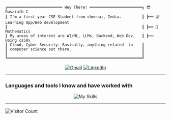 ```plaintext
╔════════════════════════ Hey There! ═══════════════════════╗ 😎 Dasarath C
║ I'm a first year CSE Student from chennai, India.         ║ ┣━━ 💻 Learning App/Web development
║                                                           ║ ┣━━ 🔢 Mathematics 
║ My areas of interest are AI/ML, LLMs, Backend, Web Dev,   ║ ┣━━ Doing cs50x 
║ Cloud, Cyber Security. Basically, anything related  to    ║       
║ computer science out there.                               ║ 
║                                                           ║ 
╚═══════════════════════════════════════════════════════════╝ 
```

<div align="center">
  <a href="mailto:cdasarath2006@gmail.com" target="_blank"><img alt="Gmail" src="https://img.shields.io/badge/Gmail-D14836?style=for-the-badge&logo=gmail&logoColor=white"></a>
  <a href="https://www.linkedin.com/in/dasarath-c-53142835a/" target="_blank"><img alt="LinkedIn" src="https://img.shields.io/badge/LinkedIn-0077B5?style=for-the-badge&logo=linkedin&logoColor=white"></a>
</div>

____

### Languages and tools I know and have worked with
<p align="center">
    <img alt="My Skills" src="https://skillicons.dev/icons?i=c,git,github,githubactions,gitlab,bash,powershell,linux">
</p>

___

<img alt="Visitor Count" src="https://profile-counter.glitch.me/Siddhesh-Agarwal/count.svg">
